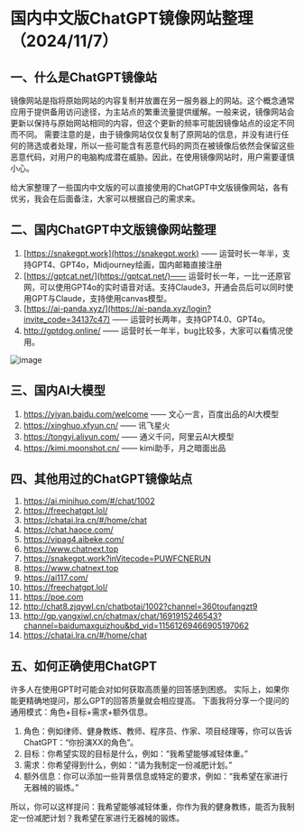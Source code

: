 # 国内中文版ChatGPT镜像网站整理（2024/11/7）
## 一、什么是ChatGPT镜像站
镜像网站是指将原始网站的内容复制并放置在另一服务器上的网站。这个概念通常应用于提供备用访问途径，为主站点的繁重流量提供缓解。一般来说，镜像网站会更新以保持与原始网站相同的内容，但这个更新的频率可能因镜像站点的设定不同而不同。
需要注意的是，由于镜像网站仅仅复制了原网站的信息，并没有进行任何的筛选或者处理，所以一些可能含有恶意代码的网页在被镜像后依然会保留这些恶意代码，对用户的电脑构成潜在威胁。因此，在使用镜像网站时，用户需要谨慎小心。

给大家整理了一些国内中文版的可以直接使用的ChatGPT中文版镜像网站，各有优劣，我会在后面备注，大家可以根据自己的需求来。


## 二、国内ChatGPT中文版镜像网站整理
1. [https://snakegpt.work](https://snakegpt.work) —— 运营时长一年半，支持GPT4、GPT4o，Midjourney绘画，国内邮箱直接注册
2. [https://gptcat.net/](https://gptcat.net/)——  运营时长一年，一比一还原官网，可以使用GPT4o的实时语音对话。支持Claude3，开通会员后可以同时使用GPT与Claude，支持使用canvas模型。
3. [https://ai-panda.xyz/](https://ai-panda.xyz/login?invite_code=34137c47)  ——  运营时长两年，支持GPT4.0、GPT4o。
4. http://gptdog.online/  —— 运营时长一年半，bug比较多，大家可以看情况使用。

![image](https://github.com/user-attachments/assets/d65a3fda-a30b-4ec3-b8ff-b3023577e859)


## 三、国内AI大模型

1. https://yiyan.baidu.com/welcome —— 文心一言，百度出品的AI大模型
2. https://xinghuo.xfyun.cn/     ——  讯飞星火
3. https://tongyi.aliyun.com/    ——  通义千问，阿里云AI大模型
4. https://kimi.moonshot.cn/    —— kimi助手，月之暗面出品

## 四、其他用过的ChatGPT镜像站点
1. https://ai.minihuo.com/#/chat/1002
2. https://freechatgpt.lol/
3. https://chatai.lra.cn/#/home/chat
4. https://chat.haoce.com/
5. https://vipag4.aibeke.com/
6. https://www.chatnext.top
7. https://snakegpt.work?inVitecode=PUWFCNERUN
8. https://www.chatnext.top
9. https://ai117.com/
10. https://freechatgpt.lol/
11. https://poe.com
12. http://chat8.zjqywl.cn/chatbotai/1002?channel=360toufangzt9
13. http://gp.yangxiwl.cn/chatmax/chat/1691915246543?channel=baidumaxguizhou&bd_vid=11561269466905197062
14. https://chatai.lra.cn/#/home/chat

## 五、如何正确使用ChatGPT
许多人在使用GPT时可能会对如何获取高质量的回答感到困惑。
实际上，如果你能更精确地提问，那么GPT的回答质量就会相应提高。
下面我将分享一个提问的通用模式：角色+目标+需求+额外信息。
1. 角色：例如律师、健身教练、教师、程序员、作家、项目经理等，你可以告诉ChatGPT：“你扮演XX的角色”。
2. 目标：你希望实现的目标是什么，例如：“我希望能够减轻体重。”
4. 需求：你希望得到什么，例如：“请为我制定一份减肥计划。”
5. 额外信息：你可以添加一些背景信息或特定的要求，例如：“我希望在家进行无器械的锻炼。”

所以，你可以这样提问：我希望能够减轻体重，你作为我的健身教练，能否为我制定一份减肥计划？我希望在家进行无器械的锻炼。

